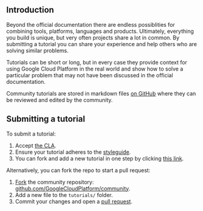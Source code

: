 ## Introduction

Beyond the official documentation there are endless possiblities for combining
tools, platforms, languages and products. Ultimately, everything you build is
unique, but very often projects share a lot in common. By submitting a tutorial
you can share your experience and help others who are solving similar problems.

Tutorials can be short or long, but in every case they provide context for
using Google Cloud Platform in the real world and show how to solve a particular
problem that may not have been discussed in the official documentation.

Community tutorials are stored in markdown files [on GitHub][github] where they
can be reviewed and edited by the community.

## Submitting a tutorial

To submit a tutorial:

1. Accept [the CLA][cla].
1. Ensure your tutorial adheres to the [styleguide][styleguide].
1. You can fork and add a new tutorial in one step by clicking [this link][fork_quick].

Alternatively, you can fork the repo to start a pull request:

1. [Fork][fork_how] the community repository: [github.com/GoogleCloudPlatform/community]().
1. Add a new file to the `tutorials/` folder.
1. Commit your changes and open a [pull request][pr].

[github]: https://github.com/GoogleCloudPlatform/community
[cla]: /community/github#contributor_license_agreements
[styleguide]: /community/styleguide
[fork_how]: https://help.github.com/articles/fork-a-repo/
[pr]: https://help.github.com/articles/using-pull-requests/
[fork_quick]: https://github.com/GoogleCloudPlatform/community/new/master/tutorials
